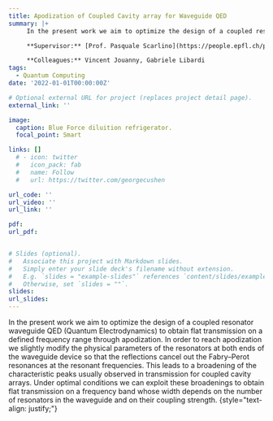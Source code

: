 ```yaml
---
title: Apodization of Coupled Cavity array for Waveguide QED
summary: |+ 
     In the present work we aim to optimize the design of a coupled resonator waveguide QED (Quantum Electrodynamics) to obtain flat transmission on a defined frequency range through apodization and study slow light applications.

     **Supervisor:** [Prof. Pasquale Scarlino](https://people.epfl.ch/pasquale.scarlino)

     **Colleagues:** Vincent Jouanny, Gabriele Libardi
tags:
  - Quantum Computing
date: '2022-01-01T00:00:00Z'

# Optional external URL for project (replaces project detail page).
external_link: ''

image:
  caption: Blue Force diluition refrigerator.
  focal_point: Smart

links: [] 
  # - icon: twitter
  #   icon_pack: fab
  #   name: Follow
  #   url: https://twitter.com/georgecushen

url_code: ''
url_video: ''
url_link: ''

pdf: 
url_pdf: 


# Slides (optional).
#   Associate this project with Markdown slides.
#   Simply enter your slide deck's filename without extension.
#   E.g. `slides = "example-slides"` references `content/slides/example-slides.md`.
#   Otherwise, set `slides = ""`.
slides:
url_slides: 
---
```


In the present work we aim to optimize the design of a coupled resonator waveguide QED (Quantum Electrodynamics) to obtain flat transmission on a defined frequency range through apodization. In order to reach apodization we slightly modify the physical parameters of the resonators at both ends of the waveguide device so that the reflections cancel out the Fabry–Perot resonances at the resonant frequencies. This leads to a broadening of the characteristic peaks usually observed in transmission for coupled cavity arrays. Under optimal conditions we can exploit these broadenings to obtain flat transmission on a frequency band whose width depends on the number of resonators in the waveguide and on their coupling strength.
{style="text-align: justify;"}